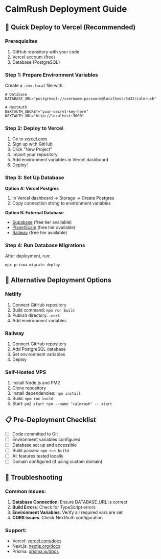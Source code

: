 # CalmRush Deployment Guide

## 🚀 Quick Deploy to Vercel (Recommended)

### Prerequisites
1. GitHub repository with your code
2. Vercel account (free)
3. Database (PostgreSQL)

### Step 1: Prepare Environment Variables
Create a `.env.local` file with:
```env
# Database
DATABASE_URL="postgresql://username:password@localhost:5432/calmrush"

# NextAuth
NEXTAUTH_SECRET="your-secret-key-here"
NEXTAUTH_URL="http://localhost:3000"
```

### Step 2: Deploy to Vercel
1. Go to [vercel.com](https://vercel.com)
2. Sign up with GitHub
3. Click "New Project"
4. Import your repository
5. Add environment variables in Vercel dashboard
6. Deploy!

### Step 3: Set Up Database
**Option A: Vercel Postgres**
1. In Vercel dashboard → Storage → Create Postgres
2. Copy connection string to environment variables

**Option B: External Database**
- [Supabase](https://supabase.com) (free tier available)
- [PlanetScale](https://planetscale.com) (free tier available)
- [Railway](https://railway.app) (free tier available)

### Step 4: Run Database Migrations
After deployment, run:
```bash
npx prisma migrate deploy
```

## 🔧 Alternative Deployment Options

### Netlify
1. Connect GitHub repository
2. Build command: `npm run build`
3. Publish directory: `.next`
4. Add environment variables

### Railway
1. Connect GitHub repository
2. Add PostgreSQL database
3. Set environment variables
4. Deploy

### Self-Hosted VPS
1. Install Node.js and PM2
2. Clone repository
3. Install dependencies: `npm install`
4. Build: `npm run build`
5. Start: `pm2 start npm --name "calmrush" -- start`

## 📋 Pre-Deployment Checklist

- [ ] Code committed to Git
- [ ] Environment variables configured
- [ ] Database set up and accessible
- [ ] Build passes: `npm run build`
- [ ] All features tested locally
- [ ] Domain configured (if using custom domain)

## 🐛 Troubleshooting

### Common Issues:
1. **Database Connection**: Ensure DATABASE_URL is correct
2. **Build Errors**: Check for TypeScript errors
3. **Environment Variables**: Verify all required vars are set
4. **CORS Issues**: Check NextAuth configuration

### Support:
- Vercel: [vercel.com/docs](https://vercel.com/docs)
- Next.js: [nextjs.org/docs](https://nextjs.org/docs)
- Prisma: [prisma.io/docs](https://prisma.io/docs)



